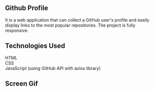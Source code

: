 <h2>Github Profile</h2

It is a web application that can collect a GitHub user's profile and easily display links to the most popular repositories.
The project is fully responsive.

<h2>Technologies Used</h2>

HTML </br>
CSS</br>
JavaScript (using GitHub API with axios library)

<h2>Screen Gif</h2>
